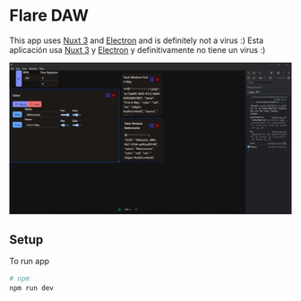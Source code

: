 # Flare DAW

This app uses [Nuxt 3](https://nuxt.com/) and [Electron](https://www.electronjs.org/) and is definitely not a virus :)
Esta aplicación usa [Nuxt 3](https://nuxt.com/) y [Electron](https://www.electronjs.org/) y definitivamente no tiene un virus :)

![Proof](https://github.com/avalenzo1/flare-daw/blob/main/public/thumbnail.png?raw=true)

## Setup

To run app

```bash
# npm
npm run dev
```
